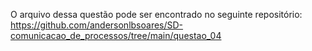 O arquivo dessa questão pode ser encontrado no seguinte repositório:
https://github.com/andersonlbsoares/SD-comunicacao_de_processos/tree/main/questao_04